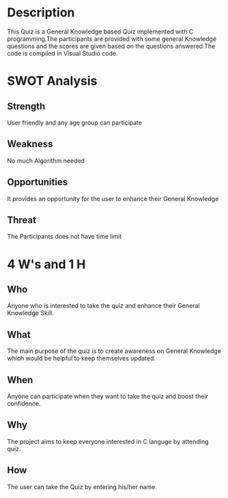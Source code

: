 # Description


This Quiz is a General Knowledge based Quiz implemented with C programming.The participants are provided with some general Knowledge questions and the scores are given based on the questions answered.The code is compiled in Visual Studio code.

# SWOT Analysis

## Strength
User friendly and any age group can participate

## Weakness
No much Algorithm needed

## Opportunities
It provides an opportunity for the user to enhance their General Knowledge

## Threat
The Participants does not have time limit 






# 4 W's and 1 H

## Who
Anyone who is interested to take the quiz and enhance their General Knowledge Skill.

## What
The main purpose of the quiz is to create awareness on General Knowledge which would be helpful to keep themselves updated.

## When
Anyone can participate when they want to take the quiz and boost their confidence.

## Why
The project aims to keep everyone interested in C languge by attending quiz.

## How
The user can take the Quiz by entering his/her name.







